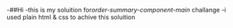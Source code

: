 -##Hi
-this is my soluition for*order-summary-component-main* challange
-i used plain html & css to achive this soluition
